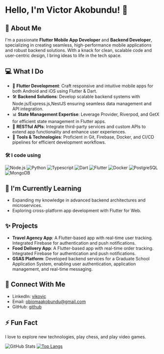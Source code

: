 # Hello, I'm Victor Akobundu! 👋

## 🚀 About Me
I'm a passionate **Flutter Mobile App Developer** and **Backend Developer**, specializing in creating seamless, high-performance mobile applications and robust backend solutions. With a knack for clean, scalable code and user-centric design, I bring ideas to life in the tech space.


## 💻 What I Do

- 🌟 **Flutter Development**: Craft responsive and intuitive mobile apps for both Android and iOS using Flutter & Dart.
- 🛠️ **Backend Solutions**: Develop scalable backend systems with Node.js/Express.js,NestJS ensuring seamless data management and API integration.
- 📊 **State Management Expertise**: Leverage Provider, Riverpod, and GetX for efficient state management in Flutter apps.
- 🔄 **RESTful APIs**: Integrate third-party services and custom APIs to extend app functionality and enhance user experiences.
- 🔧 **Tools & Technologies**: Proficient in Git, Firebase, Docker, and CI/CD pipelines for efficient development workflows.

### 🛠 I code using

<!-- ![Go](https://img.shields.io/badge/-Go-05122A?style=flat&logo=go) -->

![Node.js](https://img.shields.io/badge/-Node.js-05122A?&logo=node.js)
![Python](https://img.shields.io/badge/-python-05122A?&logo=python)
![Typescript](https://img.shields.io/badge/-TypeScript-05122A?&logo=TypeScript)
![Dart](https://img.shields.io/badge/-dart-05122A?&logo=dart)
![Flutter](https://img.shields.io/badge/-flutter-05122A?&logo=flutter)
![Docker](https://img.shields.io/badge/-Docker-05122A?&logo=Docker)
![PostgreSQL](https://img.shields.io/badge/-PostgreSQL-05122A?style=flat&logo=PostgreSQL)
![MongoDB](https://img.shields.io/badge/-MongoDB-05122A?style=flat&logo=MongoDB)

## 🌱 I'm Currently Learning
- Expanding my knowledge in advanced backend architectures and microservices.
- Exploring cross-platform app development with Flutter for Web.

## ✨ Projects
- **Travel Agency App**: A Flutter-based app with real-time user tracking. Integrated Firebase for authentication and push notifications.
- **Food Delivery App**: A Flutter-based app with real-time order tracking. Integrated Firebase for authentication and push notifications.
- **GSAS Platform**: Developed backend services for a Graduate School Application System, enabling user authentication, application management, and real-time messaging.

## 🤝 Connect With Me
- LinkedIn: [vikovic](https://www.linkedin.com/in/victor-akobundu?lipi=urn%3Ali%3Apage%3Ad_flagship3_profile_view_base_contact_details%3BrzZvPsRGS7qLS%2BpRPmSOZg%3D%3D)
- Email: obiomaakobundu@gmail.com
- GitHub: [github](https://github.com/vikovic18)

## ⚡ Fun Fact
I love to explore new technologies, play chess, and play video games.

![GitHub Stats](https://github-readme-stats.vercel.app/api?username=vikovic18&show_icons=true&theme=radical) [![Top Langs](https://github-readme-stats.vercel.app/api/top-langs/?username=vikovic18&layout=compact)](https://github.com/anuraghazra/github-readme-stats)



